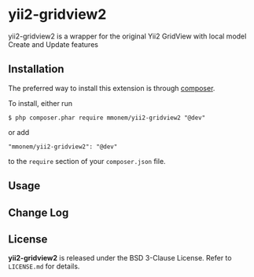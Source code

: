 yii2-gridview2
==============

yii2-gridview2 is a wrapper for the original Yii2 GridView with local model Create and Update features


## Installation

The preferred way to install this extension is through [composer](http://getcomposer.org/download/). 

To install, either run

```
$ php composer.phar require mmonem/yii2-gridview2 "@dev"
```

or add

```
"mmonem/yii2-gridview2": "@dev"
```

to the ```require``` section of your `composer.json` file.

## Usage


## Change Log


## License

**yii2-gridview2** is released under the BSD 3-Clause License. Refer to `LICENSE.md` for details.
